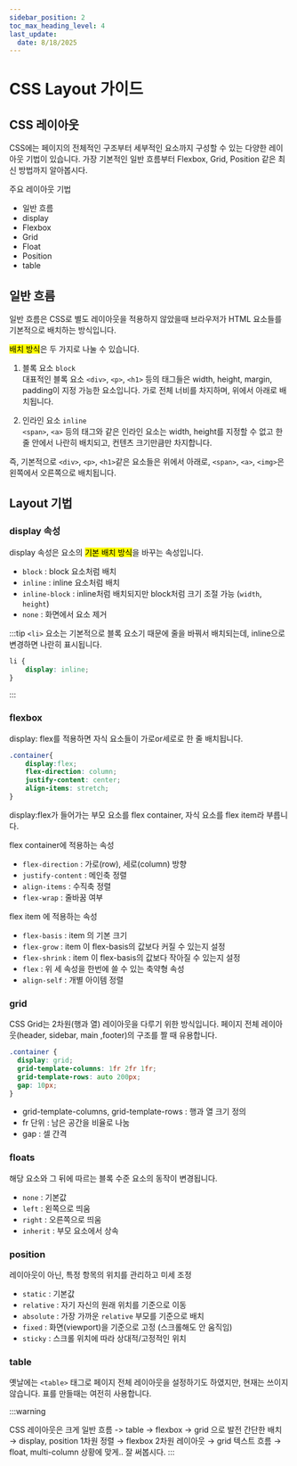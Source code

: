 ```yaml
---
sidebar_position: 2
toc_max_heading_level: 4
last_update:
  date: 8/18/2025
---
```


# CSS Layout 가이드

## CSS 레이아웃

CSS에는 페이지의 전체적인 구조부터 세부적인 요소까지 구성할 수 있는 다양한 레이아웃 기법이 있습니다. 가장 기본적인 일반 흐름부터 Flexbox, Grid, Position 같은 최신 방법까지 알아봅시다.


주요 레이아웃 기법
- 일반 흐름
- display
- Flexbox
- Grid
- Float
- Position
- table


## 일반 흐름

일반 흐름은 CSS로 별도 레이아웃을 적용하지 않았을때 브라우저가 HTML 요소들를 기본적으로 배치하는 방식입니다. 

<mark>배치 방식</mark>은 두 가지로 나눌 수 있습니다.

1. 블록 요소 `block`  
대표적인 블록 요소 `<div>`, `<p>`, `<h1>` 등의 태그들은 width, height, margin, padding이 지정 가능한 요소입니다. 가로 전체 너비를 차지하며, 위에서 아래로 배치됩니다.
    
2. 인라인 요소 `inline`  
`<span>`, `<a>` 등의 태그와 같은 인라인 요소는 width, height를 지정할 수 없고 한 줄 안에서 나란히 배치되고, 컨텐츠 크기만큼만 차지합니다.
     

즉, 기본적으로 `<div>`, `<p>`, `<h1>`같은 요소들은 위에서 아래로, `<span>`, `<a>`, `<img>`은 왼쪽에서 오른쪽으로 배치됩니다.


## Layout 기법

### display 속성

display 속성은 요소의 <mark>기본 배치 방식</mark>을 바꾸는 속성입니다.

- `block` : block 요소처럼 배치
- `inline` : inline 요소처럼 배치
- `inline-block` : inline처럼 배치되지만 block처럼 크기 조절 가능 (`width`, `height`)
- `none` : 화면에서 요소 제거


:::tip
`<li>` 요소는 기본적으로 블록 요소기 때문에 줄을 바꿔서 배치되는데, inline으로 변경하면 나란히 표시됩니다.
```css
li {
    display: inline;
}
```
:::

### flexbox

display: flex를 적용하면 자식 요소들이 가로or세로로 한 줄 배치됩니다. 

```css
.container{
    display:flex;
    flex-direction: column;
    justify-content: center;
    align-items: stretch; 
}
```
display:flex가 들어가는 부모 요소를 flex container, 자식 요소를 flex item라 부릅니다.

flex container에 적용하는 속성
- `flex-direction` : 가로(row), 세로(column) 방향
- `justify-content` : 메인축 정렬
- `align-items` : 수직축 정렬
- `flex-wrap` : 줄바꿈 여부

flex item 에 적용하는 속성
- `flex-basis` : item 의 기본 크기
- `flex-grow` : item 이 flex-basis의 값보다 커질 수 있는지 설정
- `flex-shrink` : item 이 flex-basis의 값보다 작아질 수 있는지 설정
- `flex` : 위 세 속성을 한번에 쓸 수 있는 축약형 속성
- `align-self` : 개별 아이템 정렬

### grid

CSS Grid는 2차원(행과 열) 레이아웃을 다루기 위한 방식입니다. 페이지 전체 레이아웃(header, sidebar, main ,footer)의 구조를 짤 때 유용합니다.

```css
.container {
  display: grid;
  grid-template-columns: 1fr 2fr 1fr; 
  grid-template-rows: auto 200px; 
  gap: 10px;
}
```
- grid-template-columns, grid-template-rows : 행과 열 크기 정의
- fr 단위 : 남은 공간을 비율로 나눔
- gap : 셀 간격



### floats

해당 요소와 그 뒤에 따르는 블록 수준 요소의 동작이 변경됩니다.

- `none` : 기본값
- `left` : 왼쪽으로 띄움
- `right` : 오른쪽으로 띄움
- `inherit` : 부모 요소에서 상속


### position

레이아웃이 아닌, 특정 항목의 위치를 관리하고 미세 조정

- `static` : 기본값
- `relative` : 자기 자신의 원래 위치를 기준으로 이동
- `absolute` : 가장 가까운 `relative` 부모를 기준으로 배치
- `fixed` : 화면(viewport)을 기준으로 고정 (스크롤해도 안 움직임)
- `sticky` : 스크롤 위치에 따라 상대적/고정적인 위치

### table

옛날에는 `<table>` 태그로 페이지 전체 레이아웃을 설정하기도 하였지만, 현재는 쓰이지 않습니다. 표를 만들때는 여전히 사용합니다.

:::warning

CSS 레이아웃은 크게 일반 흐름 -> table -> flexbox -> grid 으로 발전
간단한 배치 → display, position
1차원 정렬 → flexbox
2차원 레이아웃 → grid
텍스트 흐름 → float, multi-column
상황에 맞게.. 잘 써봅시다.
:::